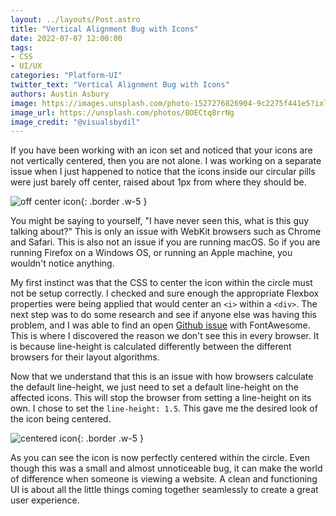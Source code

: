 ```yaml
---
layout: ../layouts/Post.astro
title: "Vertical Alignment Bug with Icons"
date: 2022-07-07 12:00:00
tags:
- CSS
- UI/UX
categories: "Platform-UI"
twitter_text: "Vertical Alignment Bug with Icons"
authors: Austin Asbury
image: https://images.unsplash.com/photo-1527276826904-9c2275f441e5?ixlib=rb-1.2.1&ixid=MnwxMjA3fDB8MHxwaG90by1wYWdlfHx8fGVufDB8fHx8&auto=format&fit=crop&w=1171&q=80
image_url: https://unsplash.com/photos/8OECtq8rrNg
image_credit: "@visualsbydil"
---
```


If you have been working with an icon set and noticed that your icons are not vertically centered, then you are not alone. I was working on a separate issue when I just happened to notice that the icons inside our circular pills were just barely off center, raised about 1px from where they should be. 

![off center icon](/images/vertical-alignment-bug-with-icons/raised-carrot.png){: .border .w-5 }

You might be saying to yourself, "I have never seen this, what is this guy talking about?" This is only an issue with WebKit browsers such as Chrome and Safari. This is also not an issue if you are running macOS. So if you are running Firefox on a Windows OS, or running an Apple machine, you wouldn't notice anything. 

My first instinct was that the CSS to center the icon within the circle must not be setup correctly. I checked and sure enough the appropriate Flexbox properties were being applied that would center an `<i>` within a `<div>`. The next step was to do some research and see if anyone else was having this problem, and I was able to find an open <a href="https://github.com/FortAwesome/Font-Awesome/issues/16495">Github issue</a> with FontAwesome. This is where I discovered the reason we don't see this in every browser. It is because line-height is calculated differently between the different browsers for their layout algorithms. 

Now that we understand that this is an issue with how browsers calculate the default line-height, we just need to set a default line-height on the affected icons. This will stop the browser from setting a line-height on its own. I chose to set the `line-height: 1.5`. This gave me the desired look of the icon being centered. 

![centered icon](/images/vertical-alignment-bug-with-icons/centered-icon.png){: .border .w-5 }

As you can see the icon is now perfectly centered within the circle. Even though this was a small and almost unnoticeable bug, it can make the world of difference when someone is viewing a website. A clean and functioning UI is about all the little things coming together seamlessly to create a great user experience.
